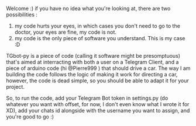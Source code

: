 Welcome :)
if you have no idea what you're looking at, there are two possibilities :
  1) my code hurts your eyes, in which cases you don't need to go to the doctor, your eyes are fine, my code is not.
  2) my code is the only piece of software you understand. This is my case :D
  
TGbot-py is a piece of code (calling it software might be presomptuous) that's aimed at interracting with both a user on a Telegram Client, and a piece of arduino code (hi @Pierre999 )  that should drive a car. 
The way I am building the code follows the logic of making it work for directing a car, however, the code is dead simple, so you should be able to adapt it for your project.

So, to run the code, add your Telegram Bot token in settings.py (do whatever you want with offset, for now, I don't even know what I wrote it for XD), add your chats id alongside with the username you want to assign, and you're good to go :)
